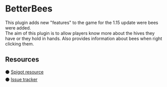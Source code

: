 # BetterBees
This plugin adds new "features" to the game for the 1.15 update were bees were added.\
The aim of this plugin is to allow players know more about the hives they have or they hold in hands. Also provides information about bees when right clicking them.

## Resources
⚫ [Spigot resource](X)\
⚫ [Issue tracker](https://github.com/AlonsoAliaga/BetterBees/issues)
